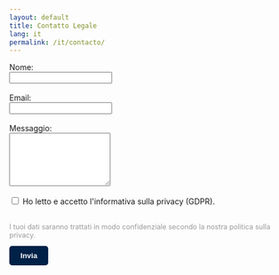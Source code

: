 ```yaml
---
layout: default
title: Contatto Legale
lang: it
permalink: /it/contacto/
---
```


<form action="https://formspree.io/f/mgvanydd" method="POST">
  <label>Nome:<br>
    <input type="text" name="name" required>
  </label><br><br>
  <label>Email:<br>
    <input type="email" name="email" required>
  </label><br><br>
  <label>Messaggio:<br>
    <textarea name="message" rows="6" required></textarea>
  </label><br><br>
  <label>
    <input type="checkbox" name="privacy" required>
    Ho letto e accetto l'informativa sulla privacy (GDPR).
  </label><br><br>
  <p style="font-size: 0.9em; color: #999;">I tuoi dati saranno trattati in modo confidenziale secondo la nostra politica sulla privacy.</p>
  <button type="submit" style="background-color:#002147;color:white;border:none;padding:10px 20px;font-weight:bold;border-radius:5px;">
    Invia
  </button>
</form>